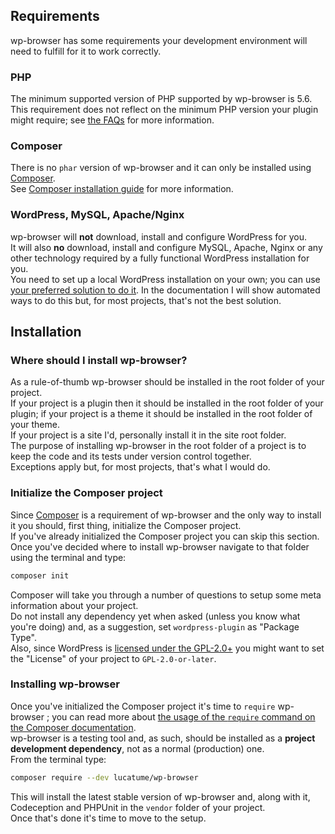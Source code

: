 ## Requirements
wp-browser has some requirements your development environment will need to fulfill for it to work correctly.  

### PHP
The minimum supported version of PHP supported by wp-browser is 5.6.  
This requirement does not reflect on the minimum PHP version your plugin might require; see [the FAQs](faq.md/#is-codeception-wp-browser-php-5-2-compatible) for more information.

### Composer
There is no `phar` version of wp-browser and it can only be installed using [Composer](https://getcomposer.org/).  
See [Composer installation guide](https://getcomposer.org/doc/00-intro.md#installation-linux-unix-macos) for more information.

### WordPress, MySQL, Apache/Nginx
wp-browser will **not** download, install and configure WordPress for you.  
It will also **no** download, install and configure MySQL, Apache, Nginx or any other technology required by a fully functional WordPress installation for you.  
You need to set up a local WordPress installation on your own; you can use [your preferred solution to do it](faq.md/$do-i-need-to-use-a-specific-local-development-environment-to-use-wp-browser).
In the documentation I will show automated ways to do this but, for most projects, that's not the best solution.

## Installation

### Where should I install wp-browser?
As a rule-of-thumb wp-browser should be installed in the root folder of your project.  
If your project is a plugin then it should be installed in the root folder of your plugin; if your project is a theme it should be installed in the root folder of your theme.  
If your project is a site I'd, personally install it in the site root folder.  
The purpose of installing wp-browser in the root folder of a project is to keep the code and its tests under version control together.  
Exceptions apply but, for most projects, that's what I would do.

### Initialize the Composer project
Since [Composer](https://getcomposer.org/) is a requirement of wp-browser and the only way to install it you should, first thing, initialize the Composer project.  
If you've already initialized the Composer project you can skip this section.  
Once you've decided where to install wp-browser navigate to that folder using the terminal and type:

```bash
composer init
```

Composer will take you through a number of questions to setup some meta information about your project.  
Do not install any dependency yet when asked (unless you know what you're doing) and, as a suggestion, set `wordpress-plugin` as "Package Type".  
Also, since WordPress is [licensed under the GPL-2.0+](https://wordpress.org/about/license/) you might want to set the "License" of your project to `GPL-2.0-or-later`.

### Installing wp-browser
Once you've initialized the Composer project it's time to `require` wp-browser ; you can read more about [the usage of the `require` command on the Composer documentation](https://getcomposer.org/doc/03-cli.md#require).  
wp-browser is a testing tool and, as such, should be installed as a **project development dependency**, not as a normal (production) one.  
From the terminal type:
```bash
composer require --dev lucatume/wp-browser
```
This will install the latest stable version of wp-browser and, along with it, Codeception and PHPUnit in the `vendor` folder of your project.  
Once that's done it's time to move to the setup.
